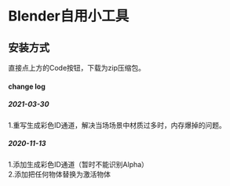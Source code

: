 # Blender自用小工具

## 安装方式
直接点上方的Code按钮，下载为zip压缩包。
#### change log

##### 2021-03-30
1.重写生成彩色ID通道，解决当场场景中材质过多时，内存爆掉的问题。
##### 2020-11-13 
1.添加生成彩色ID通道（暂时不能识别Alpha）<br/>
2.添加把任何物体替换为激活物体
